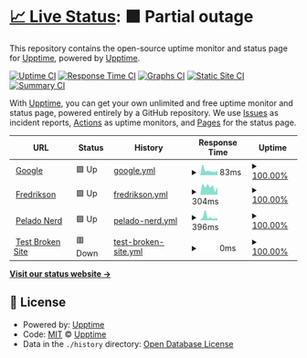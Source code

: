 # [📈 Live Status](https://pablokbs.github.io): <!--live status--> **🟧 Partial outage**

This repository contains the open-source uptime monitor and status page for [Upptime](https://upptime.js.org), powered by [Upptime](https://github.com/upptime/upptime).

[![Uptime CI](https://github.com/pablokbs/upptime/workflows/Uptime%20CI/badge.svg)](https://github.com/pablokbs/upptime/actions?query=workflow%3A%22Uptime+CI%22)
[![Response Time CI](https://github.com/pablokbs/upptime/workflows/Response%20Time%20CI/badge.svg)](https://github.com/pablokbs/upptime/actions?query=workflow%3A%22Response+Time+CI%22)
[![Graphs CI](https://github.com/pablokbs/upptime/workflows/Graphs%20CI/badge.svg)](https://github.com/pablokbs/upptime/actions?query=workflow%3A%22Graphs+CI%22)
[![Static Site CI](https://github.com/pablokbs/upptime/workflows/Static%20Site%20CI/badge.svg)](https://github.com/pablokbs/upptime/actions?query=workflow%3A%22Static+Site+CI%22)
[![Summary CI](https://github.com/pablokbs/upptime/workflows/Summary%20CI/badge.svg)](https://github.com/pablokbs/upptime/actions?query=workflow%3A%22Summary+CI%22)

With [Upptime](https://upptime.js.org), you can get your own unlimited and free uptime monitor and status page, powered entirely by a GitHub repository. We use [Issues](https://github.com/upptime/upptime/issues) as incident reports, [Actions](https://github.com/pablokbs/upptime/actions) as uptime monitors, and [Pages](https://pablokbs.github.io) for the status page.

<!--start: status pages-->
<!-- This summary is generated by Upptime (https://github.com/upptime/upptime) -->
<!-- Do not edit this manually, your changes will be overwritten -->
<!-- prettier-ignore -->
| URL | Status | History | Response Time | Uptime |
| --- | ------ | ------- | ------------- | ------ |
| <img alt="" src="https://favicons.githubusercontent.com/www.google.com" height="13"> [Google](https://www.google.com) | 🟩 Up | [google.yml](https://github.com/pablokbs/upptime/commits/HEAD/history/google.yml) | <details><summary><img alt="Response time graph" src="./graphs/google/response-time-week.png" height="20"> 83ms</summary><br><a href="https://pablokbs.github.io/upptime/history/google"><img alt="Response time 80" src="https://img.shields.io/endpoint?url=https%3A%2F%2Fraw.githubusercontent.com%2Fpablokbs%2Fupptime%2FHEAD%2Fapi%2Fgoogle%2Fresponse-time.json"></a><br><a href="https://pablokbs.github.io/upptime/history/google"><img alt="24-hour response time 73" src="https://img.shields.io/endpoint?url=https%3A%2F%2Fraw.githubusercontent.com%2Fpablokbs%2Fupptime%2FHEAD%2Fapi%2Fgoogle%2Fresponse-time-day.json"></a><br><a href="https://pablokbs.github.io/upptime/history/google"><img alt="7-day response time 83" src="https://img.shields.io/endpoint?url=https%3A%2F%2Fraw.githubusercontent.com%2Fpablokbs%2Fupptime%2FHEAD%2Fapi%2Fgoogle%2Fresponse-time-week.json"></a><br><a href="https://pablokbs.github.io/upptime/history/google"><img alt="30-day response time 80" src="https://img.shields.io/endpoint?url=https%3A%2F%2Fraw.githubusercontent.com%2Fpablokbs%2Fupptime%2FHEAD%2Fapi%2Fgoogle%2Fresponse-time-month.json"></a><br><a href="https://pablokbs.github.io/upptime/history/google"><img alt="1-year response time 80" src="https://img.shields.io/endpoint?url=https%3A%2F%2Fraw.githubusercontent.com%2Fpablokbs%2Fupptime%2FHEAD%2Fapi%2Fgoogle%2Fresponse-time-year.json"></a></details> | <details><summary><a href="https://pablokbs.github.io/upptime/history/google">100.00%</a></summary><a href="https://pablokbs.github.io/upptime/history/google"><img alt="All-time uptime 100.00%" src="https://img.shields.io/endpoint?url=https%3A%2F%2Fraw.githubusercontent.com%2Fpablokbs%2Fupptime%2FHEAD%2Fapi%2Fgoogle%2Fuptime.json"></a><br><a href="https://pablokbs.github.io/upptime/history/google"><img alt="24-hour uptime 100.00%" src="https://img.shields.io/endpoint?url=https%3A%2F%2Fraw.githubusercontent.com%2Fpablokbs%2Fupptime%2FHEAD%2Fapi%2Fgoogle%2Fuptime-day.json"></a><br><a href="https://pablokbs.github.io/upptime/history/google"><img alt="7-day uptime 100.00%" src="https://img.shields.io/endpoint?url=https%3A%2F%2Fraw.githubusercontent.com%2Fpablokbs%2Fupptime%2FHEAD%2Fapi%2Fgoogle%2Fuptime-week.json"></a><br><a href="https://pablokbs.github.io/upptime/history/google"><img alt="30-day uptime 100.00%" src="https://img.shields.io/endpoint?url=https%3A%2F%2Fraw.githubusercontent.com%2Fpablokbs%2Fupptime%2FHEAD%2Fapi%2Fgoogle%2Fuptime-month.json"></a><br><a href="https://pablokbs.github.io/upptime/history/google"><img alt="1-year uptime 100.00%" src="https://img.shields.io/endpoint?url=https%3A%2F%2Fraw.githubusercontent.com%2Fpablokbs%2Fupptime%2FHEAD%2Fapi%2Fgoogle%2Fuptime-year.json"></a></details>
| <img alt="" src="https://favicons.githubusercontent.com/www.fredrikson.com.ar" height="13"> [Fredrikson](https://www.fredrikson.com.ar) | 🟩 Up | [fredrikson.yml](https://github.com/pablokbs/upptime/commits/HEAD/history/fredrikson.yml) | <details><summary><img alt="Response time graph" src="./graphs/fredrikson/response-time-week.png" height="20"> 304ms</summary><br><a href="https://pablokbs.github.io/upptime/history/fredrikson"><img alt="Response time 319" src="https://img.shields.io/endpoint?url=https%3A%2F%2Fraw.githubusercontent.com%2Fpablokbs%2Fupptime%2FHEAD%2Fapi%2Ffredrikson%2Fresponse-time.json"></a><br><a href="https://pablokbs.github.io/upptime/history/fredrikson"><img alt="24-hour response time 302" src="https://img.shields.io/endpoint?url=https%3A%2F%2Fraw.githubusercontent.com%2Fpablokbs%2Fupptime%2FHEAD%2Fapi%2Ffredrikson%2Fresponse-time-day.json"></a><br><a href="https://pablokbs.github.io/upptime/history/fredrikson"><img alt="7-day response time 304" src="https://img.shields.io/endpoint?url=https%3A%2F%2Fraw.githubusercontent.com%2Fpablokbs%2Fupptime%2FHEAD%2Fapi%2Ffredrikson%2Fresponse-time-week.json"></a><br><a href="https://pablokbs.github.io/upptime/history/fredrikson"><img alt="30-day response time 319" src="https://img.shields.io/endpoint?url=https%3A%2F%2Fraw.githubusercontent.com%2Fpablokbs%2Fupptime%2FHEAD%2Fapi%2Ffredrikson%2Fresponse-time-month.json"></a><br><a href="https://pablokbs.github.io/upptime/history/fredrikson"><img alt="1-year response time 319" src="https://img.shields.io/endpoint?url=https%3A%2F%2Fraw.githubusercontent.com%2Fpablokbs%2Fupptime%2FHEAD%2Fapi%2Ffredrikson%2Fresponse-time-year.json"></a></details> | <details><summary><a href="https://pablokbs.github.io/upptime/history/fredrikson">100.00%</a></summary><a href="https://pablokbs.github.io/upptime/history/fredrikson"><img alt="All-time uptime 99.68%" src="https://img.shields.io/endpoint?url=https%3A%2F%2Fraw.githubusercontent.com%2Fpablokbs%2Fupptime%2FHEAD%2Fapi%2Ffredrikson%2Fuptime.json"></a><br><a href="https://pablokbs.github.io/upptime/history/fredrikson"><img alt="24-hour uptime 100.00%" src="https://img.shields.io/endpoint?url=https%3A%2F%2Fraw.githubusercontent.com%2Fpablokbs%2Fupptime%2FHEAD%2Fapi%2Ffredrikson%2Fuptime-day.json"></a><br><a href="https://pablokbs.github.io/upptime/history/fredrikson"><img alt="7-day uptime 100.00%" src="https://img.shields.io/endpoint?url=https%3A%2F%2Fraw.githubusercontent.com%2Fpablokbs%2Fupptime%2FHEAD%2Fapi%2Ffredrikson%2Fuptime-week.json"></a><br><a href="https://pablokbs.github.io/upptime/history/fredrikson"><img alt="30-day uptime 99.68%" src="https://img.shields.io/endpoint?url=https%3A%2F%2Fraw.githubusercontent.com%2Fpablokbs%2Fupptime%2FHEAD%2Fapi%2Ffredrikson%2Fuptime-month.json"></a><br><a href="https://pablokbs.github.io/upptime/history/fredrikson"><img alt="1-year uptime 99.68%" src="https://img.shields.io/endpoint?url=https%3A%2F%2Fraw.githubusercontent.com%2Fpablokbs%2Fupptime%2FHEAD%2Fapi%2Ffredrikson%2Fuptime-year.json"></a></details>
| <img alt="" src="https://favicons.githubusercontent.com/www.peladonerd.com" height="13"> [Pelado Nerd](https://www.peladonerd.com) | 🟩 Up | [pelado-nerd.yml](https://github.com/pablokbs/upptime/commits/HEAD/history/pelado-nerd.yml) | <details><summary><img alt="Response time graph" src="./graphs/pelado-nerd/response-time-week.png" height="20"> 396ms</summary><br><a href="https://pablokbs.github.io/upptime/history/pelado-nerd"><img alt="Response time 349" src="https://img.shields.io/endpoint?url=https%3A%2F%2Fraw.githubusercontent.com%2Fpablokbs%2Fupptime%2FHEAD%2Fapi%2Fpelado-nerd%2Fresponse-time.json"></a><br><a href="https://pablokbs.github.io/upptime/history/pelado-nerd"><img alt="24-hour response time 233" src="https://img.shields.io/endpoint?url=https%3A%2F%2Fraw.githubusercontent.com%2Fpablokbs%2Fupptime%2FHEAD%2Fapi%2Fpelado-nerd%2Fresponse-time-day.json"></a><br><a href="https://pablokbs.github.io/upptime/history/pelado-nerd"><img alt="7-day response time 396" src="https://img.shields.io/endpoint?url=https%3A%2F%2Fraw.githubusercontent.com%2Fpablokbs%2Fupptime%2FHEAD%2Fapi%2Fpelado-nerd%2Fresponse-time-week.json"></a><br><a href="https://pablokbs.github.io/upptime/history/pelado-nerd"><img alt="30-day response time 349" src="https://img.shields.io/endpoint?url=https%3A%2F%2Fraw.githubusercontent.com%2Fpablokbs%2Fupptime%2FHEAD%2Fapi%2Fpelado-nerd%2Fresponse-time-month.json"></a><br><a href="https://pablokbs.github.io/upptime/history/pelado-nerd"><img alt="1-year response time 349" src="https://img.shields.io/endpoint?url=https%3A%2F%2Fraw.githubusercontent.com%2Fpablokbs%2Fupptime%2FHEAD%2Fapi%2Fpelado-nerd%2Fresponse-time-year.json"></a></details> | <details><summary><a href="https://pablokbs.github.io/upptime/history/pelado-nerd">100.00%</a></summary><a href="https://pablokbs.github.io/upptime/history/pelado-nerd"><img alt="All-time uptime 100.00%" src="https://img.shields.io/endpoint?url=https%3A%2F%2Fraw.githubusercontent.com%2Fpablokbs%2Fupptime%2FHEAD%2Fapi%2Fpelado-nerd%2Fuptime.json"></a><br><a href="https://pablokbs.github.io/upptime/history/pelado-nerd"><img alt="24-hour uptime 100.00%" src="https://img.shields.io/endpoint?url=https%3A%2F%2Fraw.githubusercontent.com%2Fpablokbs%2Fupptime%2FHEAD%2Fapi%2Fpelado-nerd%2Fuptime-day.json"></a><br><a href="https://pablokbs.github.io/upptime/history/pelado-nerd"><img alt="7-day uptime 100.00%" src="https://img.shields.io/endpoint?url=https%3A%2F%2Fraw.githubusercontent.com%2Fpablokbs%2Fupptime%2FHEAD%2Fapi%2Fpelado-nerd%2Fuptime-week.json"></a><br><a href="https://pablokbs.github.io/upptime/history/pelado-nerd"><img alt="30-day uptime 100.00%" src="https://img.shields.io/endpoint?url=https%3A%2F%2Fraw.githubusercontent.com%2Fpablokbs%2Fupptime%2FHEAD%2Fapi%2Fpelado-nerd%2Fuptime-month.json"></a><br><a href="https://pablokbs.github.io/upptime/history/pelado-nerd"><img alt="1-year uptime 100.00%" src="https://img.shields.io/endpoint?url=https%3A%2F%2Fraw.githubusercontent.com%2Fpablokbs%2Fupptime%2FHEAD%2Fapi%2Fpelado-nerd%2Fuptime-year.json"></a></details>
| <img alt="" src="https://favicons.githubusercontent.com/thissitedoesnotexist.koj.co" height="13"> [Test Broken Site](https://thissitedoesnotexist.koj.co) | 🟥 Down | [test-broken-site.yml](https://github.com/pablokbs/upptime/commits/HEAD/history/test-broken-site.yml) | <details><summary><img alt="Response time graph" src="./graphs/test-broken-site/response-time-week.png" height="20"> 0ms</summary><br><a href="https://pablokbs.github.io/upptime/history/test-broken-site"><img alt="Response time 0" src="https://img.shields.io/endpoint?url=https%3A%2F%2Fraw.githubusercontent.com%2Fpablokbs%2Fupptime%2FHEAD%2Fapi%2Ftest-broken-site%2Fresponse-time.json"></a><br><a href="https://pablokbs.github.io/upptime/history/test-broken-site"><img alt="24-hour response time 0" src="https://img.shields.io/endpoint?url=https%3A%2F%2Fraw.githubusercontent.com%2Fpablokbs%2Fupptime%2FHEAD%2Fapi%2Ftest-broken-site%2Fresponse-time-day.json"></a><br><a href="https://pablokbs.github.io/upptime/history/test-broken-site"><img alt="7-day response time 0" src="https://img.shields.io/endpoint?url=https%3A%2F%2Fraw.githubusercontent.com%2Fpablokbs%2Fupptime%2FHEAD%2Fapi%2Ftest-broken-site%2Fresponse-time-week.json"></a><br><a href="https://pablokbs.github.io/upptime/history/test-broken-site"><img alt="30-day response time 0" src="https://img.shields.io/endpoint?url=https%3A%2F%2Fraw.githubusercontent.com%2Fpablokbs%2Fupptime%2FHEAD%2Fapi%2Ftest-broken-site%2Fresponse-time-month.json"></a><br><a href="https://pablokbs.github.io/upptime/history/test-broken-site"><img alt="1-year response time 0" src="https://img.shields.io/endpoint?url=https%3A%2F%2Fraw.githubusercontent.com%2Fpablokbs%2Fupptime%2FHEAD%2Fapi%2Ftest-broken-site%2Fresponse-time-year.json"></a></details> | <details><summary><a href="https://pablokbs.github.io/upptime/history/test-broken-site">100.00%</a></summary><a href="https://pablokbs.github.io/upptime/history/test-broken-site"><img alt="All-time uptime 100.00%" src="https://img.shields.io/endpoint?url=https%3A%2F%2Fraw.githubusercontent.com%2Fpablokbs%2Fupptime%2FHEAD%2Fapi%2Ftest-broken-site%2Fuptime.json"></a><br><a href="https://pablokbs.github.io/upptime/history/test-broken-site"><img alt="24-hour uptime 100.00%" src="https://img.shields.io/endpoint?url=https%3A%2F%2Fraw.githubusercontent.com%2Fpablokbs%2Fupptime%2FHEAD%2Fapi%2Ftest-broken-site%2Fuptime-day.json"></a><br><a href="https://pablokbs.github.io/upptime/history/test-broken-site"><img alt="7-day uptime 100.00%" src="https://img.shields.io/endpoint?url=https%3A%2F%2Fraw.githubusercontent.com%2Fpablokbs%2Fupptime%2FHEAD%2Fapi%2Ftest-broken-site%2Fuptime-week.json"></a><br><a href="https://pablokbs.github.io/upptime/history/test-broken-site"><img alt="30-day uptime 100.00%" src="https://img.shields.io/endpoint?url=https%3A%2F%2Fraw.githubusercontent.com%2Fpablokbs%2Fupptime%2FHEAD%2Fapi%2Ftest-broken-site%2Fuptime-month.json"></a><br><a href="https://pablokbs.github.io/upptime/history/test-broken-site"><img alt="1-year uptime 100.00%" src="https://img.shields.io/endpoint?url=https%3A%2F%2Fraw.githubusercontent.com%2Fpablokbs%2Fupptime%2FHEAD%2Fapi%2Ftest-broken-site%2Fuptime-year.json"></a></details>

<!--end: status pages-->

[**Visit our status website →**](https://pablokbs.github.io)

## 📄 License

- Powered by: [Upptime](https://github.com/upptime/upptime)
- Code: [MIT](./LICENSE) © [Upptime](https://upptime.js.org)
- Data in the `./history` directory: [Open Database License](https://opendatacommons.org/licenses/odbl/1-0/)
